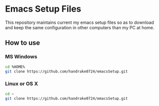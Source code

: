 # Emacs Setup Files
This repository maintains current my emacs setup files so as to download and keep the same configuration in other computers than my PC at home.

## How to use
### MS Windows
``` bash
cd %HOME%
git clone https://github.com/handrake0724/emacsSetup.git
```

### Linux or OS X

``` bash
cd ~
git clone https://github.com/handrake0724/emacsSetup.git
```
